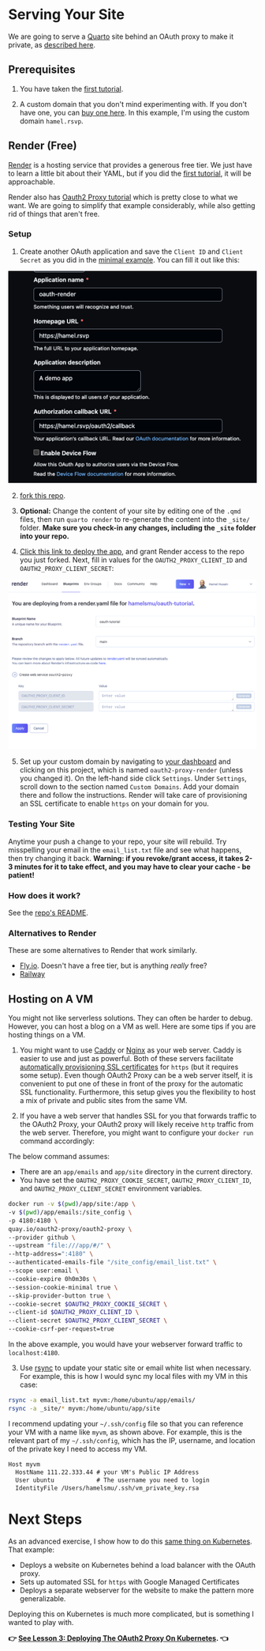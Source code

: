 # Serving Your Site

We are going to serve a [Quarto](https://quarto.org/) site behind an OAuth proxy to make it private, as [described here](../README.md).

## Prerequisites

1. You have taken the [first tutorial](../local/README.md).

2. A custom domain that you don't mind experimenting with.  If you don't have one, you can [buy one here](https://domains.google.com). In this example, I'm using the custom domain `hamel.rsvp`.

## Render (Free)

[Render](https://render.com/) is a hosting service that provides a generous free tier.  We just have to learn a little bit about their YAML, but if you did the [first tutorial](../local/README.md), it will be approachable.

Render also has [Oauth2 Proxy tutorial](https://render.com/blog/password-protect-with-oauth2-proxy) which is pretty close to what we want.  We are going to simplify that example considerably, while also getting rid of things that aren't free.

### Setup

1. Create another OAuth application and save the `Client ID` and `Client Secret` as you did in the [minimal example](../local/README.md).  You can fill it out like this:

![](app_setup.png)

2. [fork this repo](https://github.com/hamelsmu/oauth-render-quarto/tree/main).

3. **Optional:** Change the content of your site by editing one of the `.qmd` files, then run `quarto render` to re-generate the content into the `_site/` folder.  **Make sure you check-in any changes, including the `_site` folder into your repo.**

4. [Click this link to deploy the app](https://dashboard.render.com/blueprints), and grant Render access to the repo you just forked.  Next, fill in values for the `OAUTH2_PROXY_CLIENT_ID` and `OAUTH2_PROXY_CLIENT_SECRET`:

![](render_blueprint.png)

5. Set up your custom domain by navigating to [your dashboard](https://dashboard.render.com/) and clicking on this project, which is named `oauth2-proxy-render` (unless you changed it). On the left-hand side click `Settings`.  Under `Settings`, scroll down to the section named `Custom Domains`.  Add your domain there and follow the instructions.  Render will take care of provisioning an SSL certificate to enable `https` on your domain for you.

### Testing Your Site

Anytime your push a change to your repo, your site will rebuild.  Try misspelling your email in the `email_list.txt` file and see what happens, then try changing it back.  **Warning: if you revoke/grant access, it takes 2-3 minutes for it to take effect, and you may have to clear your cache - be patient!**

### How does it work?

See the [repo's README](https://github.com/hamelsmu/oauth-render-quarto).


### Alternatives to Render

These are some alternatives to Render that work similarly.

- [Fly.io](https://fly.io/).  Doesn't have a free tier, but is anything _really_ free?
- [Railway](https://railway.app/)

## Hosting on A VM

You might not like serverless solutions.  They can often be harder to debug. However, you can host a blog on a VM as well.  Here are some tips if you are hosting things on a VM.

1. You might want to use [Caddy](https://caddyserver.com/) or [Nginx](https://www.nginx.com/) as your web server.  Caddy is easier to use and just as powerful.  Both of these servers facilitate [automatically provisioning SSL certificates](https://caddyserver.com/docs/automatic-https#issuer-fallback) for `https` (but it requires some setup).  Even though OAuth2 Proxy can be a web server itself, it is convenient to put one of these in front of the proxy for the automatic SSL functionality. Furthermore, this setup gives you the flexibility to host a mix of private and public sites from the same VM.

2. If you have a web server that handles SSL for you that forwards traffic to the OAuth2 Proxy, your OAuth2 proxy will likely receive `http` traffic from the web server.  Therefore, you might want to configure your `docker run` command accordingly:

The below command assumes:
- There are an `app/emails` and `app/site` directory in the current directory.
- You have set the `OAUTH2_PROXY_COOKIE_SECRET`, `OAUTH2_PROXY_CLIENT_ID`, and `OAUTH2_PROXY_CLIENT_SECRET` environment variables.

```bash
docker run -v $(pwd)/app/site:/app \
-v $(pwd)/app/emails:/site_config \
-p 4180:4180 \
quay.io/oauth2-proxy/oauth2-proxy \
--provider github \
--upstream "file:///app/#/" \
--http-address=":4180" \
--authenticated-emails-file "/site_config/email_list.txt" \
--scope user:email \
--cookie-expire 0h0m30s \
--session-cookie-minimal true \
--skip-provider-button true \
--cookie-secret $OAUTH2_PROXY_COOKIE_SECRET \
--client-id $OAUTH2_PROXY_CLIENT_ID \
--client-secret $OAUTH2_PROXY_CLIENT_SECRET \
--cookie-csrf-per-request=true
```

In the above example, you would have your webserver forward traffic to `localhost:4180`.

3. Use [rsync](https://linuxize.com/post/how-to-use-rsync-for-local-and-remote-data-transfer-and-synchronization/) to update your static site or email white list when necessary. For example, this is how I would sync my local files with my VM in this case:

```bash
rsync -a email_list.txt myvm:/home/ubuntu/app/emails/
rsync -a _site/* myvm:/home/ubuntu/app/site
```

I recommend updating your `~/.ssh/config` file so that you can reference your VM with a name like `myvm`, as shown above. For example, this is the relevant part of my `~/.ssh/config`, which has the IP, username, and location of the private key I need to access my VM.

```
Host myvm
  HostName 111.22.333.44 # your VM's Public IP Address
  User ubuntu            # The username you need to login
  IdentityFile /Users/hamelsmu/.ssh/vm_private_key.rsa
```


# Next Steps

As an advanced exercise, I show how to do this [same thing on Kubernetes](../gke_k8s/README.md). That example:

- Deploys a website on Kubernetes behind a load balancer with the OAuth proxy.
- Sets up automated SSL for `https` with Google Managed Certificates
- Deploys a separate webserver for the website to make the pattern more generalizable.

Deploying this on Kubernetes is much more complicated, but is something I wanted to play with.

**:point_right: [See Lesson 3: Deploying The OAuth2 Proxy On Kubernetes](../simple/README.md). :point_left:**

